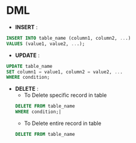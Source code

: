 # DML

- **INSERT** :
```sql
INSERT INTO table_name (column1, column2, ...)
VALUES (value1, value2, ...);
```

- **UPDATE** :
```sql
UPDATE table_name
SET column1 = value1, column2 = value2, ...
WHERE condition;
```
- **DELETE** :
  - To Delete specific record in table 
  ```sql 
  DELETE FROM table_name
  WHERE condition;|
  ```
  - To Delete entire record in table 
  ```sql
  DELETE FROM table_name
  ```


